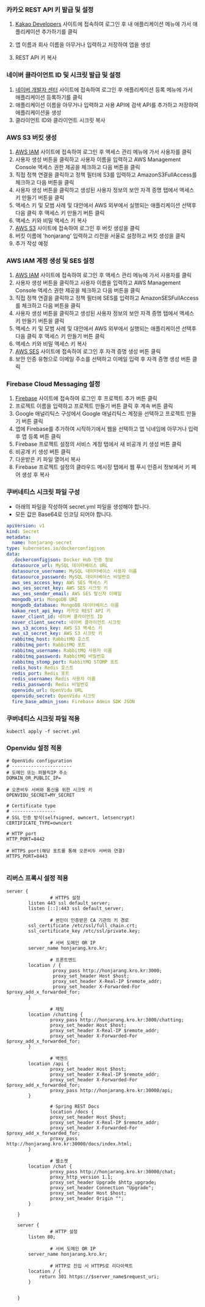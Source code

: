 ### 카카오 REST API 키 발급 및 설정
1. [Kakao Developers](https://developers.kakao.com/) 사이트에 접속하여 로그인 후 내 애플리케이션 메뉴에 가서 애플리케이션 추가하기를 클릭

2. 앱 이름과 회사 이름을 아무거나 입력하고 저장하여 앱을 생성

3. REST API 키 복사

### 네이버 클라이언트 ID 및 시크릿 발급 및 설정
1. [네이버 개발자 센터](https://developers.naver.com/) 사이트에 접속하여 로그인 후 애플리케이션 등록 메뉴에 가서 애플리케이션 등록하기를 클릭
2. 애플리케이션 이름을 아무거나 입력하고 사용 API에 검색 API를 추가하고 저장하여 애플리케이션을 생성
3. 클라이언트 ID와 클라이언트 시크릿 복사

### AWS S3 버킷 생성
1. [AWS IAM](https://console.aws.amazon.com/iam/home) 사이트에 접속하여 로그인 후 액세스 관리 메뉴에 가서 사용자를 클릭
2. 사용자 생성 버튼을 클릭하고 사용자 이름을 입력하고 AWS Management Console 액세스 권한 제공을 체크하고 다음 버튼을 클릭
3. 직접 정책 연결을 클릭하고 정책 필터에 S3를 입력하고 AmazonS3FullAccess를 체크하고 다음 버튼을 클릭
4. 사용자 생성 버튼을 클릭하고 생성된 사용자 정보의 보안 자격 증명 탭에서 액세스 키 만들기 버튼을 클릭
5. 액세스 키 및 모범 사례 및 대안에서 AWS 외부에서 실행되는 애플리케이션 선택후 다음 클릭 후 액세스 키 만들기 버튼 클릭
6. 액세스 키와 비밀 액세스 키 복사
7. [AWS S3](https://s3.console.aws.amazon.com/s3/home) 사이트에 접속하여 로그인 후 버킷 생성을 클릭
8. 버킷 이름에 'honjarang' 입력하고 리전을 서울로 설정하고 버킷 생성을 클릭
9. 추가 작성 예정

### AWS IAM 계정 생성 및 SES 설정
1. [AWS IAM](https://console.aws.amazon.com/iam/home) 사이트에 접속하여 로그인 후 액세스 관리 메뉴에 가서 사용자를 클릭
2. 사용자 생성 버튼을 클릭하고 사용자 이름을 입력하고 AWS Management Console 액세스 권한 제공을 체크하고 다음 버튼을 클릭
3. 직접 정책 연결을 클릭하고 정책 필터에 SES를 입력하고 AmazonSESFullAccess를 체크하고 다음 버튼을 클릭
4. 사용자 생성 버튼을 클릭하고 생성된 사용자 정보의 보안 자격 증명 탭에서 액세스 키 만들기 버튼을 클릭
5. 액세스 키 및 모범 사례 및 대안에서 AWS 외부에서 실행되는 애플리케이션 선택후 다음 클릭 후 액세스 키 만들기 버튼 클릭
6. 액세스 키와 비밀 액세스 키 복사
7. [AWS SES](https://console.aws.amazon.com/ses/home) 사이트에 접속하여 로그인 후 자격 증명 생성 버튼 클릭
8. 보안 인증 유형으로 이메일 주소를 선택하고 이메일 입력 후 자격 증명 생성 버튼 클릭

### Firebase Cloud Messaging 설정
1. [Firebase](https://console.firebase.google.com/) 사이트에 접속하여 로그인 후 프로젝트 추가 버튼 클릭
2. 프로젝트 이름을 입력하고 프로젝트 만들기 버튼 클릭 후 계속 버튼 클릭
3. Google 애널리틱스 구성에서 Google 애널리틱스 계정을 선택하고 프로젝트 만들기 버튼 클릭
4. 앱에 Firebase를 추가하여 시작하기에서 웹을 선택하고 앱 닉네임에 아무거나 입력 후 앱 등록 버튼 클릭
5. Firebase 프로젝트 설정의 서비스 계정 탭에서 새 비공개 키 생성 버튼 클릭
6. 비공개 키 생성 버튼 클릭
7. 다운받은 키 파일 열어서 복사
8. Firebase 프로젝트 설정의 클라우드 메시징 탭에서 웹 푸시 인증서 정보에서 키 페어 생성 후 복사

### 쿠버네티스 시크릿 파일 구성
- 아래의 파일을 작성하여 secret.yml 파일을 생성해야 합니다.
- 모든 값은 Base64로 인코딩 되어야 합니다.
```yaml
apiVersion: v1
kind: Secret
metadata:
  name: honjarang-secret
type: kubernetes.io/dockerconfigjson
data:
  .dockerconfigjson: Docker Hub 인증 정보
  datasource_url: MySQL 데이터베이스 URL
  datasource_username: MySQL 데이터베이스 사용자 이름
  datasource_password: MySQL 데이터베이스 비밀번호
  aws_ses_access_key: AWS SES 액세스 키
  aws_ses_secret_key: AWS SES 시크릿 키
  aws_ses_sender_email: AWS SES 발신자 이메일
  mongodb_uri: MongoDB URI
  mongodb_database: MongoDB 데이터베이스 이름
  kakao_rest_api_key: 카카오 REST API 키
  naver_client_id: 네이버 클라이언트 ID
  naver_client_secret: 네이버 클라이언트 시크릿
  aws_s3_access_key: AWS S3 액세스 키
  aws_s3_secret_key: AWS S3 시크릿 키
  rabbitmq_host: RabbitMQ 호스트
  rabbitmq_port: RabbitMQ 포트
  rabbitmq_username: RabbitMQ 사용자 이름
  rabbitmq_password: RabbitMQ 비밀번호
  rabbitmq_stomp_port: RabbitMQ STOMP 포트
  redis_host: Redis 호스트
  redis_port: Redis 포트
  redis_username: Redis 사용자 이름
  redis_password: Redis 비밀번호
  openvidu_url: OpenVidu URL
  openvidu_secret: OpenVidu 시크릿
  fire_base_admin_json: Firebase Admin SDK JSON
  ```

### 쿠버네티스 시크릿 파일 적용
```shell
kubectl apply -f secret.yml
```

### Openvidu 설정 적용
```shell
# OpenVidu configuration
# ----------------------
# 도메인 또는 퍼블릭IP 주소
DOMAIN_OR_PUBLIC_IP=

# 오픈비두 서버와 통신을 위한 시크릿 키 
OPENVIDU_SECRET=MY_SECRET

# Certificate type
# ----------------
# SSL 인증 방식(selfsigned, owncert, letsencrypt)
CERTIFICATE_TYPE=owncert

# HTTP port
HTTP_PORT=8442

# HTTPS port(해당 포트를 통해 오픈비두 서버와 연결)
HTTPS_PORT=8443


```





### 리버스 프록시 설정 적용
```shell
server {
				# HTTPS 설정
        listen 443 ssl default_server;
        listen [::]:443 ssl default_server;

				# 본인이 인증받은 CA 기관의 키 경로
        ssl_certificate /etc/ssl/full_chain.crt;
        ssl_certificate_key /etc/ssl/private.key;

				# 서버 도메인 OR IP
        server_name honjarang.kro.kr;

				# 프론트엔드
        location / {
                 proxy_pass http://honjarang.kro.kr:3000;
                 proxy_set_header Host $host;
                 proxy_set_header X-Real-IP $remote_addr;
                 proxy_set_header X-Forwarded-For $proxy_add_x_forwarded_for;
        }

				# 채팅
        location /chatting {
                proxy_pass http://honjarang.kro.kr:3000/chatting;
                proxy_set_header Host $host;
                proxy_set_header X-Real-IP $remote_addr;
                proxy_set_header X-Forwarded-For $proxy_add_x_forwarded_for;
        }
				
				# 백엔드 
        location /api {
                proxy_set_header Host $host;
                proxy_set_header X-Real-IP $remote_addr;
                proxy_set_header X-Forwarded-For $proxy_add_x_forwarded_for;
                proxy_pass http://honjarang.kro.kr:30000/api;
        }
				
				# Spring REST Docs
				location /docs {
                proxy_set_header Host $host;
                proxy_set_header X-Real-IP $remote_addr;
                proxy_set_header X-Forwarded-For $proxy_add_x_forwarded_for;
                proxy_pass http://honjarang.kro.kr:30000/docs/index.html;
        }
				
				# 웹소켓  
        location /chat {
                proxy_pass http://honjarang.kro.kr:30000/chat;
                proxy_http_version 1.1;
                proxy_set_header Upgrade $http_upgrade;
                proxy_set_header Connection "Upgrade";
                proxy_set_header Host $host;
                proxy_set_header Origin "";
        }

    }

    server {
				# HTTP 설정
        listen 80;
					
				# 서버 도메인 OR IP 
        server_name honjarang.kro.kr;

				# HTTP로 진입 시 HTTPS로 리다이렉트
        location / {
            return 301 https://$server_name$request_uri;
        }


    }

```
